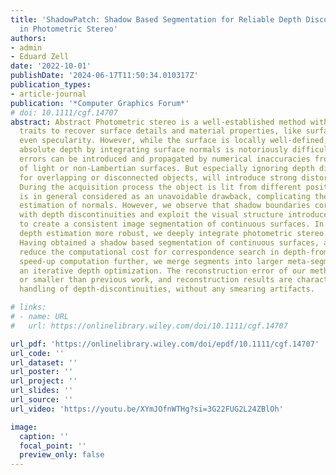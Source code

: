 ```yaml
---
title: 'ShadowPatch: Shadow Based Segmentation for Reliable Depth Discontinuities
  in Photometric Stereo'
authors:
- admin
- Eduard Zell
date: '2022-10-01'
publishDate: '2024-06-17T11:50:34.010317Z'
publication_types:
- article-journal
publication: '*Computer Graphics Forum*'
# doi: 10.1111/cgf.14707
abstract: Abstract Photometric stereo is a well‐established method with outstanding
  traits to recover surface details and material properties, like surface albedo or
  even specularity. However, while the surface is locally well‐defined, computing
  absolute depth by integrating surface normals is notoriously difficult. Integration
  errors can be introduced and propagated by numerical inaccuracies from inter‐reflection
  of light or non‐Lambertian surfaces. But especially ignoring depth discontinuities
  for overlapping or disconnected objects, will introduce strong distortion artefacts.
  During the acquisition process the object is lit from different positions and self‐shadowing
  is in general considered as an unavoidable drawback, complicating the numerical
  estimation of normals. However, we observe that shadow boundaries correlate strongly
  with depth discontinuities and exploit the visual structure introduced by self‐shadowing
  to create a consistent image segmentation of continuous surfaces. In order to make
  depth estimation more robust, we deeply integrate photometric stereo with depth‐from‐stereo.
  Having obtained a shadow based segmentation of continuous surfaces, allows us to
  reduce the computational cost for correspondence search in depth‐from‐stereo. To
  speed‐up computation further, we merge segments into larger meta‐segments during
  an iterative depth optimization. The reconstruction error of our method is equal
  or smaller than previous work, and reconstruction results are characterized by robust
  handling of depth‐discontinuities, without any smearing artifacts.

# links:
# - name: URL
#   url: https://onlinelibrary.wiley.com/doi/10.1111/cgf.14707

url_pdf: 'https://onlinelibrary.wiley.com/doi/epdf/10.1111/cgf.14707'
url_code: ''
url_dataset: ''
url_poster: ''
url_project: ''
url_slides: ''
url_source: ''
url_video: 'https://youtu.be/XYmJOfnWTHg?si=3G22FUG2L24ZBlOh'

image:
  caption: ''
  focal_point: ''
  preview_only: false
---
```

